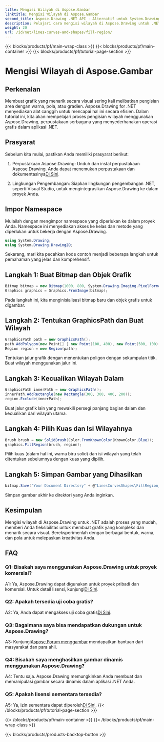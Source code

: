 ```yaml
---
title: Mengisi Wilayah di Aspose.Gambar
linktitle: Mengisi Wilayah di Aspose.Gambar
second_title: Aspose.Drawing .NET API - Alternatif untuk System.Drawing.Common
description: Pelajari cara mengisi wilayah di Aspose.Drawing untuk .NET dengan tutorial langkah demi langkah ini. Tingkatkan keterampilan desain grafis Anda dengan mudah.
weight: 20
url: /id/net/lines-curves-and-shapes/fill-region/
---
```


{{< blocks/products/pf/main-wrap-class >}}
{{< blocks/products/pf/main-container >}}
{{< blocks/products/pf/tutorial-page-section >}}

# Mengisi Wilayah di Aspose.Gambar

## Perkenalan

Membuat grafik yang menarik secara visual sering kali melibatkan pengisian area dengan warna, pola, atau gradien. Aspose.Drawing for .NET menyediakan alat canggih untuk mencapai hal ini secara efisien. Dalam tutorial ini, kita akan mempelajari proses pengisian wilayah menggunakan Aspose.Drawing, perpustakaan serbaguna yang menyederhanakan operasi grafis dalam aplikasi .NET.

## Prasyarat

Sebelum kita mulai, pastikan Anda memiliki prasyarat berikut:

1.  Perpustakaan Aspose.Drawing: Unduh dan instal perpustakaan Aspose.Drawing. Anda dapat menemukan perpustakaan dan dokumentasinya[Di Sini](https://reference.aspose.com/drawing/net/).

2. Lingkungan Pengembangan: Siapkan lingkungan pengembangan .NET, seperti Visual Studio, untuk mengintegrasikan Aspose.Drawing ke dalam proyek Anda.

## Impor Namespace

Mulailah dengan mengimpor namespace yang diperlukan ke dalam proyek Anda. Namespace ini menyediakan akses ke kelas dan metode yang diperlukan untuk bekerja dengan Aspose.Drawing.

```csharp
using System.Drawing;
using System.Drawing.Drawing2D;
```


Sekarang, mari kita pecahkan kode contoh menjadi beberapa langkah untuk pemahaman yang jelas dan komprehensif.

## Langkah 1: Buat Bitmap dan Objek Grafik

```csharp
Bitmap bitmap = new Bitmap(1000, 800, System.Drawing.Imaging.PixelFormat.Format32bppPArgb);
Graphics graphics = Graphics.FromImage(bitmap);
```

Pada langkah ini, kita menginisialisasi bitmap baru dan objek grafis untuk digambar.

## Langkah 2: Tentukan GraphicsPath dan Buat Wilayah

```csharp
GraphicsPath path = new GraphicsPath();
path.AddPolygon(new Point[] { new Point(100, 400), new Point(500, 100), new Point(900, 400), new Point(500, 700) });
Region region = new Region(path);
```

Tentukan jalur grafik dengan menentukan poligon dengan sekumpulan titik. Buat wilayah menggunakan jalur ini.

## Langkah 3: Kecualikan Wilayah Dalam

```csharp
GraphicsPath innerPath = new GraphicsPath();
innerPath.AddRectangle(new Rectangle(300, 300, 400, 200));
region.Exclude(innerPath);
```

Buat jalur grafik lain yang mewakili persegi panjang bagian dalam dan kecualikan dari wilayah utama.

## Langkah 4: Pilih Kuas dan Isi Wilayahnya

```csharp
Brush brush = new SolidBrush(Color.FromKnownColor(KnownColor.Blue));
graphics.FillRegion(brush, region);
```

Pilih kuas (dalam hal ini, warna biru solid) dan isi wilayah yang telah ditentukan sebelumnya dengan kuas yang dipilih.

## Langkah 5: Simpan Gambar yang Dihasilkan

```csharp
bitmap.Save("Your Document Directory" + @"LinesCurvesShapes\FillRegion_out.png");
```

Simpan gambar akhir ke direktori yang Anda inginkan.

## Kesimpulan

Mengisi wilayah di Aspose.Drawing untuk .NET adalah proses yang mudah, memberi Anda fleksibilitas untuk membuat grafik yang kompleks dan menarik secara visual. Bereksperimenlah dengan berbagai bentuk, warna, dan pola untuk melepaskan kreativitas Anda.

## FAQ

### Q1: Bisakah saya menggunakan Aspose.Drawing untuk proyek komersial?

 A1: Ya, Aspose.Drawing dapat digunakan untuk proyek pribadi dan komersial. Untuk detail lisensi, kunjungi[Di Sini](https://purchase.aspose.com/buy).

### Q2: Apakah tersedia uji coba gratis?

 A2: Ya, Anda dapat mengakses uji coba gratis[Di Sini](https://releases.aspose.com/).

### Q3: Bagaimana saya bisa mendapatkan dukungan untuk Aspose.Drawing?

 A3: Kunjungi[Aspose.Forum menggambar](https://forum.aspose.com/c/diagram/17) mendapatkan bantuan dari masyarakat dan para ahli.

### Q4: Bisakah saya menghasilkan gambar dinamis menggunakan Aspose.Drawing?

A4: Tentu saja. Aspose.Drawing memungkinkan Anda membuat dan memanipulasi gambar secara dinamis dalam aplikasi .NET Anda.

### Q5: Apakah lisensi sementara tersedia?

 A5: Ya, izin sementara dapat diperoleh[Di Sini](https://purchase.aspose.com/temporary-license/).
{{< /blocks/products/pf/tutorial-page-section >}}

{{< /blocks/products/pf/main-container >}}
{{< /blocks/products/pf/main-wrap-class >}}

{{< blocks/products/products-backtop-button >}}
